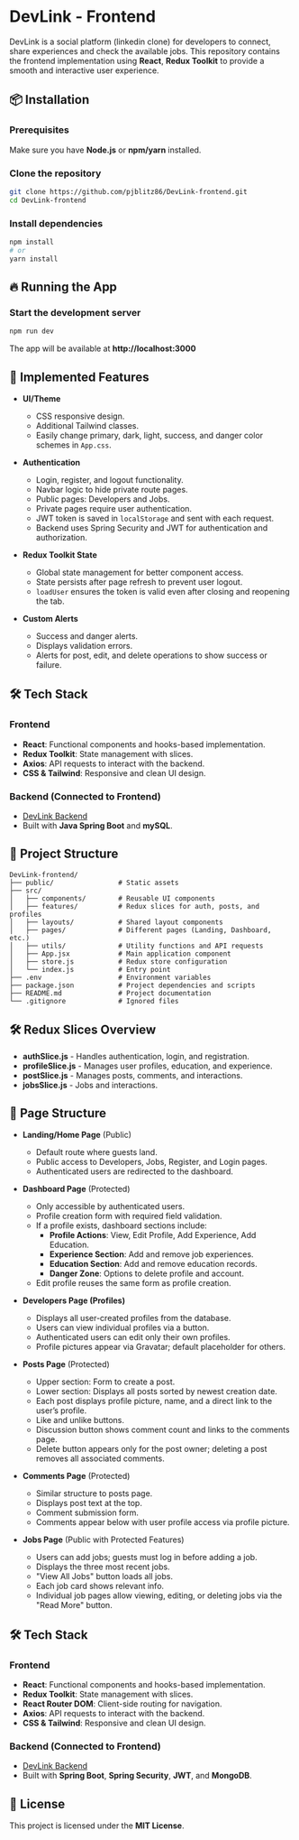 # DevLink - Frontend

DevLink is a social platform (linkedin clone) for developers to connect, share experiences and check the available jobs. This repository contains the frontend implementation using **React**, **Redux Toolkit** to provide a smooth and interactive user experience.

## 📦 Installation

### Prerequisites

Make sure you have **Node.js** or **npm/yarn** installed.

### Clone the repository

```sh
git clone https://github.com/pjblitz86/DevLink-frontend.git
cd DevLink-frontend
```

### Install dependencies

```sh
npm install
# or
yarn install
```

## 🔥 Running the App

### Start the development server

```sh
npm run dev
```

The app will be available at **http://localhost:3000**

## 🚀 Implemented Features

- **UI/Theme**

  - CSS responsive design.
  - Additional Tailwind classes.
  - Easily change primary, dark, light, success, and danger color schemes in `App.css`.

- **Authentication**

  - Login, register, and logout functionality.
  - Navbar logic to hide private route pages.
  - Public pages: Developers and Jobs.
  - Private pages require user authentication.
  - JWT token is saved in `localStorage` and sent with each request.
  - Backend uses Spring Security and JWT for authentication and authorization.

- **Redux Toolkit State**

  - Global state management for better component access.
  - State persists after page refresh to prevent user logout.
  - `loadUser` ensures the token is valid even after closing and reopening the tab.

- **Custom Alerts**
  - Success and danger alerts.
  - Displays validation errors.
  - Alerts for post, edit, and delete operations to show success or failure.

## 🛠️ Tech Stack

### **Frontend**

- **React**: Functional components and hooks-based implementation.
- **Redux Toolkit**: State management with slices.
- **Axios**: API requests to interact with the backend.
- **CSS & Tailwind**: Responsive and clean UI design.

### **Backend (Connected to Frontend)**

- [DevLink Backend](https://github.com/pjblitz86/DevLink-backend)
- Built with **Java Spring Boot** and **mySQL**.

## 📂 Project Structure

```
DevLink-frontend/
├── public/                # Static assets
├── src/
│   ├── components/        # Reusable UI components
│   ├── features/          # Redux slices for auth, posts, and profiles
│   ├── layouts/           # Shared layout components
│   ├── pages/             # Different pages (Landing, Dashboard, etc.)
│   ├── utils/             # Utility functions and API requests
│   ├── App.jsx            # Main application component
│   ├── store.js           # Redux store configuration
│   └── index.js           # Entry point
├── .env                   # Environment variables
├── package.json           # Project dependencies and scripts
├── README.md              # Project documentation
└── .gitignore             # Ignored files
```

## 🛠️ Redux Slices Overview

- **authSlice.js** - Handles authentication, login, and registration.
- **profileSlice.js** - Manages user profiles, education, and experience.
- **postSlice.js** - Manages posts, comments, and interactions.
- **jobsSlice.js** - Jobs and interactions.

## 📄 Page Structure

- **Landing/Home Page** (Public)

  - Default route where guests land.
  - Public access to Developers, Jobs, Register, and Login pages.
  - Authenticated users are redirected to the dashboard.

- **Dashboard Page** (Protected)

  - Only accessible by authenticated users.
  - Profile creation form with required field validation.
  - If a profile exists, dashboard sections include:
    - **Profile Actions**: View, Edit Profile, Add Experience, Add Education.
    - **Experience Section**: Add and remove job experiences.
    - **Education Section**: Add and remove education records.
    - **Danger Zone**: Options to delete profile and account.
  - Edit profile reuses the same form as profile creation.

- **Developers Page (Profiles)**

  - Displays all user-created profiles from the database.
  - Users can view individual profiles via a button.
  - Authenticated users can edit only their own profiles.
  - Profile pictures appear via Gravatar; default placeholder for others.

- **Posts Page** (Protected)

  - Upper section: Form to create a post.
  - Lower section: Displays all posts sorted by newest creation date.
  - Each post displays profile picture, name, and a direct link to the user’s profile.
  - Like and unlike buttons.
  - Discussion button shows comment count and links to the comments page.
  - Delete button appears only for the post owner; deleting a post removes all associated comments.

- **Comments Page** (Protected)

  - Similar structure to posts page.
  - Displays post text at the top.
  - Comment submission form.
  - Comments appear below with user profile access via profile picture.

- **Jobs Page** (Public with Protected Features)
  - Users can add jobs; guests must log in before adding a job.
  - Displays the three most recent jobs.
  - "View All Jobs" button loads all jobs.
  - Each job card shows relevant info.
  - Individual job pages allow viewing, editing, or deleting jobs via the "Read More" button.

## 🛠️ Tech Stack

### **Frontend**

- **React**: Functional components and hooks-based implementation.
- **Redux Toolkit**: State management with slices.
- **React Router DOM**: Client-side routing for navigation.
- **Axios**: API requests to interact with the backend.
- **CSS & Tailwind**: Responsive and clean UI design.

### **Backend (Connected to Frontend)**

- [DevLink Backend](https://github.com/pjblitz86/DevLink-backend)
- Built with **Spring Boot**, **Spring Security**, **JWT**, and **MongoDB**.

## 📜 License

This project is licensed under the **MIT License**.
